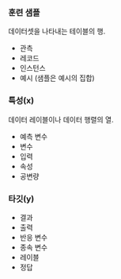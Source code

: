 ### 훈련 샘플
데이터셋을 나타내는 테이블의 행.
- 관측
- 레코드
- 인스턴스
- 예시 (샘플은 예시의 집합)

### 특성(x)
데이터 레이블이나 데이터 행렬의 열.
- 예측 변수
- 변수
- 입력
- 속성
- 공변량

### 타깃(y)
- 결과
- 출력
- 반응 변수
- 종속 변수
- 레이블
- 정답